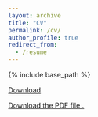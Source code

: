 ```yaml
---
layout: archive
title: "CV"
permalink: /cv/
author_profile: true
redirect_from:
  - /resume
---
```


{% include base_path %}

<p><a href="/files/Resume_ChiHanPeng.pdf">Download</a></p>

<p><a href="/files/Resume_ChiHanPeng.pdf"><object class="vanilla-pdf-embed" data="/files/Resume_ChiHanPeng.pdf#page=1&view=FitH" type="application/pdf" width="1100" height="7000">
<p><a href="width="1100" height="7000"">Download the PDF file .</a></p>
</object></a></p>